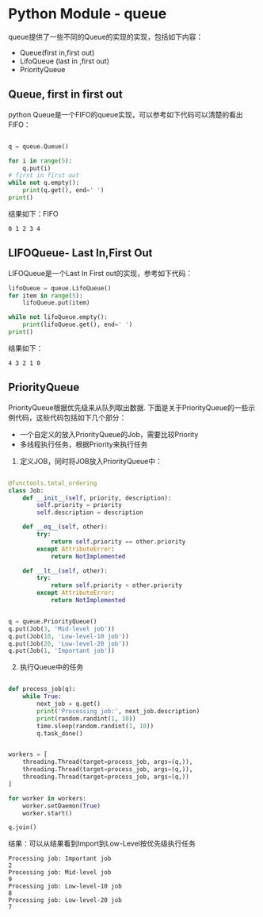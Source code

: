 # Python Module - queue

queue提供了一些不同的Queue的实现的实现，包括如下内容：

- Queue(first in,first out)
- LifoQueue (last in ,first out)
- PriorityQueue

## Queue, first in first out

python Queue是一个FIFO的queue实现，可以参考如下代码可以清楚的看出FIFO：

```python

q = queue.Queue()

for i in range(5):
    q.put(i)
# first in first out
while not q.empty():
    print(q.get(), end=' ')
print()
```

结果如下：FIFO

```
0 1 2 3 4
```

## LIFOQueue- Last In,First Out

LIFOQueue是一个Last In First out的实现，参考如下代码：

```python
lifoQueue = queue.LifoQueue()
for item in range(5):
    lifoQueue.put(item)

while not lifoQueue.empty():
    print(lifoQueue.get(), end=' ')
print()
```

结果如下：

```
4 3 2 1 0
```

## PriorityQueue

PriorityQueue根据优先级来从队列取出数据. 下面是关于PriorityQueue的一些示例代码，这些代码包括如下几个部分：

- 一个自定义的放入PriorityQueue的Job，需要比较Priority
- 多线程执行任务，根据Priority来执行任务

1. 定义JOB，同时将JOB放入PriorityQueue中：

```python

@functools.total_ordering
class Job:
    def __init__(self, priority, description):
        self.priority = priority
        self.description = description

    def __eq__(self, other):
        try:
            return self.priority == other.priority
        except AttributeError:
            return NotImplemented

    def __lt__(self, other):
        try:
            return self.priority < other.priority
        except AttributeError:
            return NotImplemented


q = queue.PriorityQueue()
q.put(Job(3, 'Mid-level job'))
q.put(Job(10, 'Low-level-10 job'))
q.put(Job(20, 'Low-level-20 job'))
q.put(Job(1, 'Important job'))
```

2. 执行Queue中的任务


```python

def process_job(q):
    while True:
        next_job = q.get()
        print('Processing job:', next_job.description)
        print(random.randint(1, 10))
        time.sleep(random.randint(1, 10))
        q.task_done()


workers = [
    threading.Thread(target=process_job, args=(q,)),
    threading.Thread(target=process_job, args=(q,)),
    threading.Thread(target=process_job, args=(q,))
]

for worker in workers:
    worker.setDaemon(True)
    worker.start()

q.join()
```

结果：可以从结果看到Import到Low-Level按优先级执行任务

```
Processing job: Important job
2
Processing job: Mid-level job
9
Processing job: Low-level-10 job
8
Processing job: Low-level-20 job
7
```


